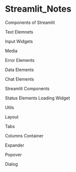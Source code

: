 # Streamlit_Notes

Components of Streamlit

Text Elemnets

Input Widgets

Media

Error Elements

Data Elements

Chat Elements

Streamlit Components

Status Elements Loading Widget

Utils

Layout

Tabs 

Columns Container

Expander 

Popover 

Dialog

